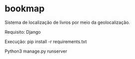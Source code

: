 # bookmap

Sistema de localização de livros por meio da geolocalização.

Requisito: Django

Execução:
pip install -r requirements.txt

Python3 manage.py runserver


